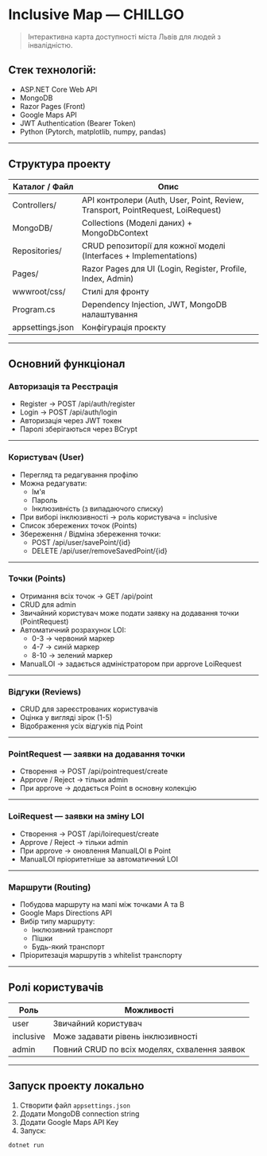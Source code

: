 # Inclusive Map — CHILLGO

> Інтерактивна карта доступності міста Львів для людей з інвалідністю.

## Стек технологій:
- ASP.NET Core Web API
- MongoDB
- Razor Pages (Front)
- Google Maps API
- JWT Authentication (Bearer Token)
- Python (Pytorch, matplotlib, numpy, pandas)

---

## Структура проекту

| Каталог / Файл | Опис |
|----------------|------|
| Controllers/ | API контролери (Auth, User, Point, Review, Transport, PointRequest, LoiRequest) |
| MongoDB/ | Collections (Моделі даних) + MongoDbContext |
| Repositories/ | CRUD репозиторії для кожної моделі (Interfaces + Implementations) |
| Pages/ | Razor Pages для UI (Login, Register, Profile, Index, Admin) |
| wwwroot/css/ | Стилі для фронту |
| Program.cs | Dependency Injection, JWT, MongoDB налаштування |
| appsettings.json | Конфігурація проєкту |

---

## Основний функціонал

### Авторизація та Реєстрація
- Register → POST /api/auth/register
- Login → POST /api/auth/login
- Авторизація через JWT токен
- Паролі зберігаються через BCrypt

---

### Користувач (User)
- Перегляд та редагування профілю
- Можна редагувати:
  - Ім'я
  - Пароль
  - Інклюзивність (з випадаючого списку)
- При виборі інклюзивності → роль користувача = inclusive
- Список збережених точок (Points)
- Збереження / Відміна збереження точки:
  - POST /api/user/savePoint/{id}
  - DELETE /api/user/removeSavedPoint/{id}

---

### Точки (Points)
- Отримання всіх точок → GET /api/point
- CRUD для admin
- Звичайний користувач може подати заявку на додавання точки (PointRequest)
- Автоматичний розрахунок LOI:
  - 0-3 → червоний маркер
  - 4-7 → синій маркер
  - 8-10 → зелений маркер
- ManualLOI → задається адміністратором при approve LoiRequest

---

### Відгуки (Reviews)
- CRUD для зареєстрованих користувачів
- Оцінка у вигляді зірок (1-5)
- Відображення усіх відгуків під Point

---

### PointRequest — заявки на додавання точки
- Створення → POST /api/pointrequest/create
- Approve / Reject → тільки admin
- При approve → додається Point в основну колекцію

---

### LoiRequest — заявки на зміну LOI
- Створення → POST /api/loirequest/create
- Approve / Reject → тільки admin
- При approve → оновлення ManualLOI в Point
- ManualLOI пріоритетніше за автоматичний LOI

---

### Маршрути (Routing)
- Побудова маршруту на мапі між точками A та B
- Google Maps Directions API
- Вибір типу маршруту:
  - Інклюзивний транспорт
  - Пішки
  - Будь-який транспорт
- Пріоритезація маршрутів з whitelist транспорту

---

## Ролі користувачів
| Роль | Можливості |
|------|------------|
| user | Звичайний користувач |
| inclusive | Може задавати рівень інклюзивності |
| admin | Повний CRUD по всіх моделях, схвалення заявок |

---

## Запуск проекту локально
1. Створити файл `appsettings.json`
2. Додати MongoDB connection string
3. Додати Google Maps API Key
4. Запуск:
```bash
dotnet run
